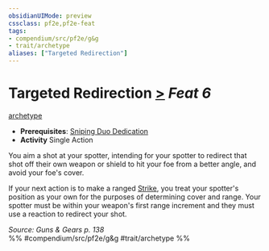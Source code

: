 ```yaml
---
obsidianUIMode: preview
cssclass: pf2e,pf2e-feat
tags:
- compendium/src/pf2e/g&g
- trait/archetype
aliases: ["Targeted Redirection"]
---
```

# Targeted Redirection  [>](/rules/core-rulebook/chapter-9-playing-the-game.md#Actions "Single Action") *Feat 6*  
[archetype](/rules/traits/archetype.md)  

- **Prerequisites**: [Sniping Duo Dedication](/compendium/feats/sniping-duo-dedication-g-g.md)
- **Activity** Single Action

You aim a shot at your spotter, intending for your spotter to redirect that shot off their own weapon or shield to hit your foe from a better angle, and avoid your foe's cover.

If your next action is to make a ranged [Strike](/rules/actions/strike.md), you treat your spotter's position as your own for the purposes of determining cover and range. Your spotter must be within your weapon's first range increment and they must use a reaction to redirect your shot.

*Source: Guns & Gears p. 138*  
%% #compendium/src/pf2e/g&g #trait/archetype %%
